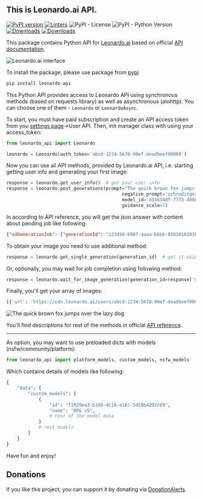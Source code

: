 ## This is Leonardo.ai API.

[![PyPI version](https://badge.fury.io/py/leonardo-api.svg)](https://badge.fury.io/py/leonardo-api) 
[![Linters](https://github.com/wwakabobik/leonardo_api/actions/workflows/master-linters.yml/badge.svg?branch=master)](https://github.com/wwakabobik/leonardo_api/actions/workflows/master-linters.yml)
![PyPI - License](https://img.shields.io/pypi/l/leonardo-api)
![PyPI - Python Version](https://img.shields.io/pypi/pyversions/leonardo-api) 
[![Downloads](https://static.pepy.tech/badge/leonardo-api)](https://pepy.tech/project/leonardo-api)
[![Downloads](https://static.pepy.tech/badge/leonardo-api/month)](https://pepy.tech/project/leonardo-api)

This package contains Python API for [Leonardo.ai](https://leonardo.ai/) based on official [API documentation](https://docs.leonardo.ai/reference).

![Leonardo.ai interface](https://raw.githubusercontent.com/wwakabobik/leonardo_api/master/src/assets/leonardo_interface.jpg)

To install the package, please use package from [pypi](https://pypi.org/project/leonardo-api/):

```bash
pip install leonardo-api
```

This Python API provides access to Leonardo API using synchronous methods (based on requests library) as well as asynchronous (aiohttp). You can choose one of them - `Leonardo` or `LeonardoAsync`.

To start, you must have paid subscription and create an API access token from you [settings page](https://app.leonardo.ai/settings)->User API. Then, init manager class with using your access_token:

```python
from leonardo_api import Leonardo

leonardo = Leonardo(auth_token='abcd-1234-5678-90ef-deadbeef00000')
```

Now you can use all API methods, provided by Leonardo.ai API, i.e. starting getting user info and generating your first image:

```python
response = leonardo.get_user_info()  # get your user info
response = leonardo.post_generations(prompt="The quick brown fox jumps over the lazy dog", num_images=1,
                                           negative_prompt='schrodinger cat paradox',
                                           model_id='e316348f-7773-490e-adcd-46757c738eb7', width=1024, height=768,
                                           guidance_scale=7)
```

In according to API reference, you will get the json answer with content about pending job like following:

```json
{"sdGenerationJob": {"generationId": "123456-0987-aaaa-bbbb-01010101010"}}
```

To obtain your image you need to use additional method:

```python
response = leonardo.get_single_generation(generation_id)  # get it using response['sdGenerationJob']['generationId']
```

Or, optionally, you may wait for job completion using following method:

```python
response = leonardo.wait_for_image_generation(generation_id=response['sdGenerationJob']['generationId'])
```

Finally, you'll get your array of images:

```python
[{'url': 'https://cdn.leonardo.ai/users/abcd-1234-5678-90ef-deadbeef00000/generations/123456-0987-aaaa-bbbb-01010101010/Absolute_Reality_v16_The_quick_brown_fox_jumps_0.jpg', 'nsfw': False, 'id': 'aaaaaa-bbbb-cccc-dddd-ffffffffff', 'likeCount': 0, 'generated_image_variation_generics': []}]
```

![The quick brown fox jumps over the lazy dog](https://raw.githubusercontent.com/wwakabobik/leonardo_api/master/src/assets/fox.jpeg)

You'll find descriptions for rest of the methods in official [API reference](https://docs.leonardo.ai/reference).

---

As option, you may want to use preloaded dicts with models (nsfw/community/platform):

```python
from leonardo_api import platform_models, custom_models, nsfw_models
```

Which contains details of models like following:

```python
{
    "data": {
        "custom_models": [
            {
                "id": "f1929ea3-b169-4c18-a16c-5d58b4292c69",
                "name": "RPG v5",
                # rest of the model data
            }
            # rest models
        ]
    }
}
```

Have fun and enjoy!

## Donations
If you like this project, you can support it by donating via [DonationAlerts](https://www.donationalerts.com/r/rocketsciencegeek).
